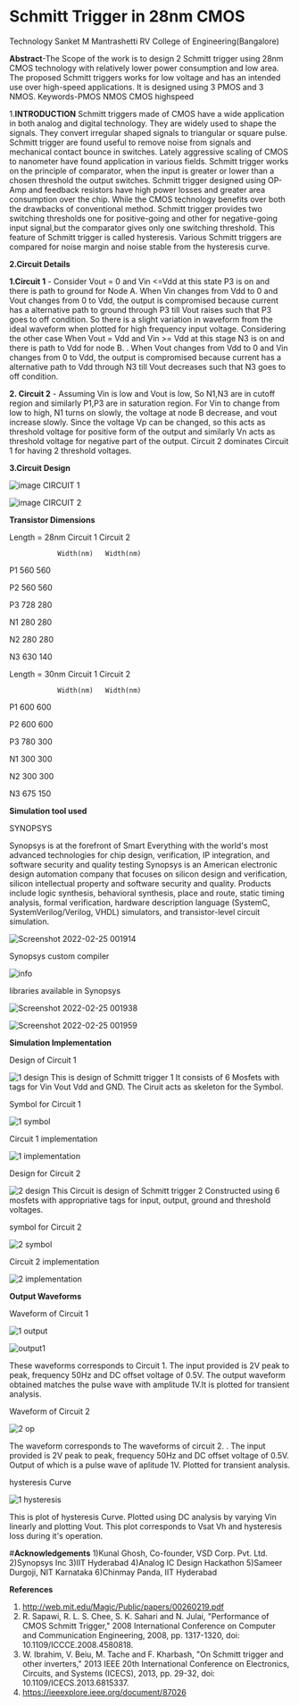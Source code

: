 # Schmitt Trigger in 28nm CMOS
Technology
Sanket M Mantrashetti
RV College of Engineering(Bangalore)



**Abstract**-The Scope of the work is to design 2 Schmitt trigger using 28nm CMOS technology with relatively lower power consumption and low area. The proposed Schmitt triggers works for low voltage and has an intended use over high-speed applications. It is designed using 3 PMOS and 3 NMOS. 
Keywords-PMOS NMOS CMOS highspeed  


1.**INTRODUCTION**
Schmitt triggers made of CMOS have a wide application in both analog and digital technology. They are widely used to shape the signals. They convert irregular shaped signals to triangular or square pulse. Schmitt trigger are found useful to remove noise from signals and mechanical contact bounce in switches.
Lately aggressive scaling of CMOS to nanometer have found application in various fields. Schmitt trigger works on the principle of comparator, when the input is greater  or lower than a chosen threshold the output switches. Schmitt trigger designed using OP-Amp and feedback resistors have high power losses and greater area consumption over the chip. While the CMOS technology benefits over both the drawbacks of conventional method.
Schmitt trigger provides two switching thresholds one for positive-going and other for negative-going input signal,but the comparator gives only one switching threshold. This feature of Schmitt trigger is called hysteresis. Various Schmitt triggers are compared for noise margin and noise stable from the hysteresis curve.



**2.Circuit Details**

**1.Circuit 1** - Consider Vout = 0 and Vin <=Vdd at this state P3 is on and there is path to ground for Node A. When Vin changes from Vdd to 0 and Vout changes from 0 to Vdd, the output is compromised because current has a alternative path to ground through P3 till Vout raises such that P3 goes to off condition. So there is a slight variation in waveform from the ideal waveform when plotted for high frequency input voltage. Considering the other case When Vout = Vdd and Vin >= Vdd at this stage N3 is on and there is path to Vdd for  node B. . When Vout changes from Vdd to 0 and Vin changes from 0 to Vdd, the output is compromised because current has a alternative path to Vdd through N3 till Vout decreases such that N3 goes to off condition.

**2. Circuit 2** - Assuming Vin is low and Vout is low, So N1,N3 are in cutoff region and similarly P1,P3 are in saturation region. For Vin to change from low to high, N1 turns on slowly, the voltage at node B decrease, and vout increase slowly. Since the voltage Vp can be changed, so this acts as threshold voltage for positive form of the output and similarly Vn acts as threshold voltage for negative part of the output. Circuit 2 dominates Circuit 1  for having 2 threshold voltages.




**3.Circuit Design**

![image](https://user-images.githubusercontent.com/92454845/155769173-680e5be2-c827-4c7d-a269-8f511c969061.png)
CIRCUIT 1

![image](https://user-images.githubusercontent.com/92454845/155769262-8e83e089-864f-4c4b-a132-2b9a4282bc67.png)
CIRCUIT 2



**Transistor Dimensions**

Length = 28nm	Circuit 1	Circuit 2

	            Width(nm)	Width(nm)
              
P1	              560    	560

P2	              560	560

P3	              728    	280

N1	              280	280

N2	              280	280

N3	              630   	140


Length = 30nm	Circuit 1	Circuit 2

	            Width(nm)	Width(nm)
              
P1	              600    	600

P2	              600	600

P3	              780    	300

N1	              300	300

N2	              300	300

N3	              675   	150




**Simulation tool used**

SYNOPSYS

Synopsys is at the forefront of Smart Everything with the world's most advanced technologies for chip design, verification, IP integration, and software security and quality testing
Synopsys is an American electronic design automation company that focuses on silicon design and verification, silicon intellectual property and software security and quality. Products include logic synthesis, behavioral synthesis, place and route, static timing analysis, formal verification, hardware description language (SystemC, SystemVerilog/Verilog, VHDL) simulators, and transistor-level circuit simulation. 

![Screenshot 2022-02-25 001914](https://user-images.githubusercontent.com/92454845/155771264-cb82df72-b39c-4892-998a-1343de02d668.png)

Synopsys custom compiler

![info](https://user-images.githubusercontent.com/92454845/155771330-08392773-c4d5-495a-a1c0-ae9eb4b4c628.png)

libraries available in Synopsys

![Screenshot 2022-02-25 001938](https://user-images.githubusercontent.com/92454845/155771370-0e78a1e4-d590-4c23-8d25-3e7ec2edf369.png)

![Screenshot 2022-02-25 001959](https://user-images.githubusercontent.com/92454845/155771377-a7770493-6f79-48ae-b95b-d7622476471e.png)




**Simulation Implementation**

Design of Circuit 1

![1 design](https://user-images.githubusercontent.com/92454845/155769910-368e153e-fbca-457a-9af7-6e37b3a2a605.png)
This is design of Schmitt trigger 1 It consists of 6 Mosfets with tags for Vin Vout Vdd and GND. The 
Ciruit acts as skeleton for the Symbol.

Symbol for Circuit 1

![1 symbol](https://user-images.githubusercontent.com/92454845/155769870-dc20209f-e112-4bce-a567-3f68ef2fd517.png)


Circuit 1 implementation

![1 implementation](https://user-images.githubusercontent.com/92454845/155769929-eeb46c86-eab1-4df7-a642-6f9a9d883106.png)



Design for Circuit 2

![2 design](https://user-images.githubusercontent.com/92454845/155770059-e1d293f2-2c6f-4e57-b0cb-4e35c981d25a.png)
This Circuit is design of Schmitt trigger 2 Constructed using 6 mosfets with appropriative tags for input, output, ground and threshold voltages.

symbol for Circuit 2

![2 symbol](https://user-images.githubusercontent.com/92454845/155770116-728e1ba1-a77b-4afc-a12c-ef14105efdda.png)

Circuit 2 implementation

![2 implementation](https://user-images.githubusercontent.com/92454845/155770169-1d981c5c-d026-4f39-8139-4d4c19d69b77.png)




**Output Waveforms**

Waveform of Circuit 1

![1 output](https://user-images.githubusercontent.com/92454845/155770450-6013afdc-a990-448b-b4af-f840fa503646.png)

![output1](https://user-images.githubusercontent.com/92454845/155770527-00fabaf0-82fd-4ed8-b7dd-7d165e142978.png)

These waveforms corresponds to Circuit 1. The input provided is 2V peak to peak, frequency 50Hz and DC offset voltage of 0.5V. The output waveform obtained matches the pulse wave with amplitude 1V.It is plotted for transient analysis.


Waveform of Circuit 2

![2 op](https://user-images.githubusercontent.com/92454845/155770556-f7dacfdd-464a-48c6-bdca-51ec630948ca.png)

The waveform corresponds to The waveforms of circuit 2. . The input provided is 2V peak to peak, frequency 50Hz and DC offset voltage of 0.5V. Output of which is a pulse wave of aplitude 1V. Plotted for transient analysis.

hysteresis Curve

![1 hysteresis](https://user-images.githubusercontent.com/92454845/155770601-0b4ba9c5-51cb-4b1d-b7f9-43b1fd1be5c7.png)

This is plot of hysteresis Curve. Plotted using DC analysis by varying Vin linearly and plotting Vout. This plot corresponds to Vsat Vh and hysteresis loss during it's operation.


#**Acknowledgements**
1)Kunal Ghosh, Co-founder, VSD Corp. Pvt. Ltd.
2)Synopsys Inc
3)IIT Hyderabad
4)Analog IC Design Hackathon
5)Sameer Durgoji, NIT Karnataka
6)Chinmay Panda, IIT Hyderabad


**References**

1. http://web.mit.edu/Magic/Public/papers/00260219.pdf
2. R. Sapawi, R. L. S. Chee, S. K. Sahari and N. Julai, "Performance of CMOS Schmitt Trigger," 2008 International Conference on Computer and Communication Engineering, 2008, pp. 1317-1320, doi: 10.1109/ICCCE.2008.4580818.
3. W. Ibrahim, V. Beiu, M. Tache and F. Kharbash, "On Schmitt trigger and other inverters," 2013 IEEE 20th International Conference on Electronics, Circuits, and Systems (ICECS), 2013, pp. 29-32, doi: 10.1109/ICECS.2013.6815337.
4. https://ieeexplore.ieee.org/document/87026
